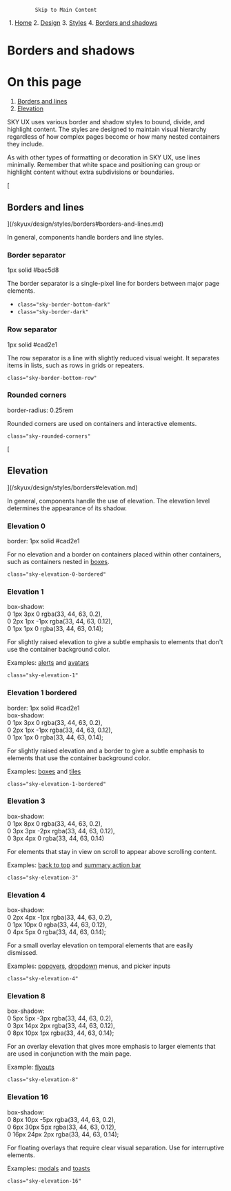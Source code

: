              Skip to Main Content

 1.  [Home](/skyux/)
2.  [Design](/skyux/design.md)
3.  [Styles](/skyux/design/styles.md)
4.  [Borders and shadows](/skyux/design/styles/borders.md)

Borders and shadows
===================

On this page
============

1.  [Borders and lines](/skyux/design/styles/borders#borders-and-lines.md)
2.  [Elevation](/skyux/design/styles/borders#elevation.md)

SKY UX uses various border and shadow styles to bound, divide, and highlight content. The styles are designed to maintain visual hierarchy regardless of how complex pages become or how many nested containers they include.

As with other types of formatting or decoration in SKY UX, use lines minimally. Remember that white space and positioning can group or highlight content without extra subdivisions or boundaries.

[

Borders and lines
-----------------

](/skyux/design/styles/borders#borders-and-lines.md)

In general, components handle borders and line styles.

### Border separator

1px solid #bac5d8

The border separator is a single-pixel line for borders between major page elements.

*   `class="sky-border-bottom-dark"`
*   `class="sky-border-dark"`

### Row separator

1px solid #cad2e1

The row separator is a line with slightly reduced visual weight. It separates items in lists, such as rows in grids or repeaters.

`class="sky-border-bottom-row"`

### Rounded corners

border-radius: 0.25rem

Rounded corners are used on containers and interactive elements.

`class="sky-rounded-corners"`

[

Elevation
---------

](/skyux/design/styles/borders#elevation.md)

In general, components handle the use of elevation. The elevation level determines the appearance of its shadow.

### Elevation 0

border: 1px solid #cad2e1

For no elevation and a border on containers placed within other containers, such as containers nested in [boxes](/skyux/components/box.md).

`class="sky-elevation-0-bordered"`

### Elevation 1

box-shadow:  
0 1px 3px 0 rgba(33, 44, 63, 0.2),  
0 2px 1px -1px rgba(33, 44, 63, 0.12),  
0 1px 1px 0 rgba(33, 44, 63, 0.14);

For slightly raised elevation to give a subtle emphasis to elements that don't use the container background color.  
  
Examples: [alerts](/skyux/components/alert.md) and [avatars](/skyux/components/avatar.md)

`class="sky-elevation-1"`

### Elevation 1 bordered

border: 1px solid #cad2e1  
box-shadow:  
0 1px 3px 0 rgba(33, 44, 63, 0.2),  
0 2px 1px -1px rgba(33, 44, 63, 0.12),  
0 1px 1px 0 rgba(33, 44, 63, 0.14);

For slightly raised elevation and a border to give a subtle emphasis to elements that use the container background color.  
  
Examples: [boxes](/skyux/components/box.md) and [tiles](/skyux/components/tile.md)

`class="sky-elevation-1-bordered"`

### Elevation 3

box-shadow:  
0 1px 8px 0 rgba(33, 44, 63, 0.2),  
0 3px 3px -2px rgba(33, 44, 63, 0.12),  
0 3px 4px 0 rgba(33, 44, 63, 0.14)

For elements that stay in view on scroll to appear above scrolling content.  
  
Examples: [back to top](/skyux/components/back-to-top.md) and [summary action bar](/skyux/components/summary-action-bar.md)

`class="sky-elevation-3"`

### Elevation 4

box-shadow:  
0 2px 4px -1px rgba(33, 44, 63, 0.2),  
0 1px 10px 0 rgba(33, 44, 63, 0.12),  
0 4px 5px 0 rgba(33, 44, 63, 0.14);

For a small overlay elevation on temporal elements that are easily dismissed.  
  
Examples: [popovers](/skyux/components/popover.md), [dropdown](/skyux/components/dropdown.md) menus, and picker inputs

`class="sky-elevation-4"`

### Elevation 8

box-shadow:  
0 5px 5px -3px rgba(33, 44, 63, 0.2),  
0 3px 14px 2px rgba(33, 44, 63, 0.12),  
0 8px 10px 1px rgba(33, 44, 63, 0.14);

For an overlay elevation that gives more emphasis to larger elements that are used in conjunction with the main page.  
  
Example: [flyouts](/skyux/components/flyout.md)

`class="sky-elevation-8"`

### Elevation 16

box-shadow:  
0 8px 10px -5px rgba(33, 44, 63, 0.2),  
0 6px 30px 5px rgba(33, 44, 63, 0.12),  
0 16px 24px 2px rgba(33, 44, 63, 0.14);

For floating overlays that require clear visual separation. Use for interruptive elements.  
  
Examples: [modals](/skyux/components/modal.md) and [toasts](/skyux/components/toast.md)

`class="sky-elevation-16"`
